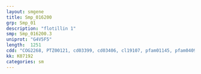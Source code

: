 ```yaml
---
layout: smgene
title: Smp_016200
grp: Smp_01
description: "flotillin 1"
smp: Smp_016200.3
uniprot: "G4V5F5"
length:  1251
cdd: "COG2268, PTZ00121, cd03399, cd03406, cl19107, pfam01145, pfam04094, smart00244"
kk: K07192
categories: sm
---
```

